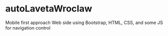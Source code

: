 # autoLavetaWroclaw
Mobile first approach Web side using Bootstrap, HTML, CSS, and some JS for navigation control
